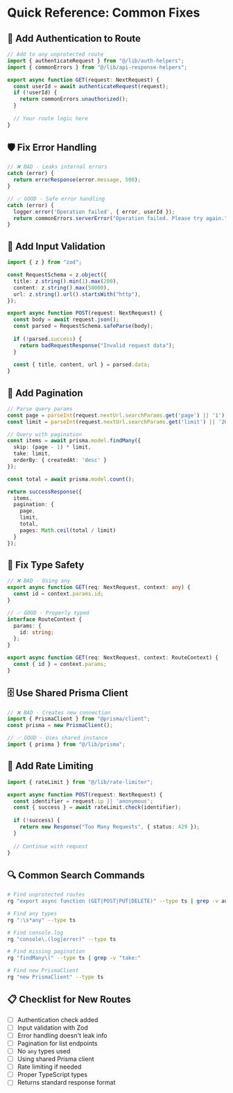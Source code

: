 # Quick Reference: Common Fixes

## 🔐 Add Authentication to Route

```typescript
// Add to any unprotected route
import { authenticateRequest } from "@/lib/auth-helpers";
import { commonErrors } from "@/lib/api-response-helpers";

export async function GET(request: NextRequest) {
  const userId = await authenticateRequest(request);
  if (!userId) {
    return commonErrors.unauthorized();
  }
  
  // Your route logic here
}
```

## 🛡️ Fix Error Handling

```typescript
// ❌ BAD - Leaks internal errors
catch (error) {
  return errorResponse(error.message, 500);
}

// ✅ GOOD - Safe error handling
catch (error) {
  logger.error('Operation failed', { error, userId });
  return commonErrors.serverError("Operation failed. Please try again.");
}
```

## 🎯 Add Input Validation

```typescript
import { z } from "zod";

const RequestSchema = z.object({
  title: z.string().min(1).max(200),
  content: z.string().max(50000),
  url: z.string().url().startsWith("http"),
});

export async function POST(request: NextRequest) {
  const body = await request.json();
  const parsed = RequestSchema.safeParse(body);
  
  if (!parsed.success) {
    return badRequestResponse("Invalid request data");
  }
  
  const { title, content, url } = parsed.data;
}
```

## 📄 Add Pagination

```typescript
// Parse query params
const page = parseInt(request.nextUrl.searchParams.get('page') || '1');
const limit = parseInt(request.nextUrl.searchParams.get('limit') || '20');

// Query with pagination
const items = await prisma.model.findMany({
  skip: (page - 1) * limit,
  take: limit,
  orderBy: { createdAt: 'desc' }
});

const total = await prisma.model.count();

return successResponse({
  items,
  pagination: {
    page,
    limit,
    total,
    pages: Math.ceil(total / limit)
  }
});
```

## 🏃 Fix Type Safety

```typescript
// ❌ BAD - Using any
export async function GET(req: NextRequest, context: any) {
  const id = context.params.id;
}

// ✅ GOOD - Properly typed
interface RouteContext {
  params: {
    id: string;
  };
}

export async function GET(req: NextRequest, context: RouteContext) {
  const { id } = context.params;
}
```

## 🗄️ Use Shared Prisma Client

```typescript
// ❌ BAD - Creates new connection
import { PrismaClient } from "@prisma/client";
const prisma = new PrismaClient();

// ✅ GOOD - Uses shared instance
import { prisma } from "@/lib/prisma";
```

## 🚦 Add Rate Limiting

```typescript
import { rateLimit } from "@/lib/rate-limiter";

export async function POST(request: NextRequest) {
  const identifier = request.ip || 'anonymous';
  const { success } = await rateLimit.check(identifier);
  
  if (!success) {
    return new Response("Too Many Requests", { status: 429 });
  }
  
  // Continue with request
}
```

## 🔍 Common Search Commands

```bash
# Find unprotected routes
rg "export async function (GET|POST|PUT|DELETE)" --type ts | grep -v authenticateRequest

# Find any types
rg ":\s*any" --type ts

# Find console.log
rg "console\.(log|error)" --type ts

# Find missing pagination
rg "findMany\(" --type ts | grep -v "take:"

# Find new PrismaClient
rg "new PrismaClient" --type ts
```

## 📋 Checklist for New Routes

- [ ] Authentication check added
- [ ] Input validation with Zod
- [ ] Error handling doesn't leak info
- [ ] Pagination for list endpoints
- [ ] No `any` types used
- [ ] Using shared Prisma client
- [ ] Rate limiting if needed
- [ ] Proper TypeScript types
- [ ] Returns standard response format